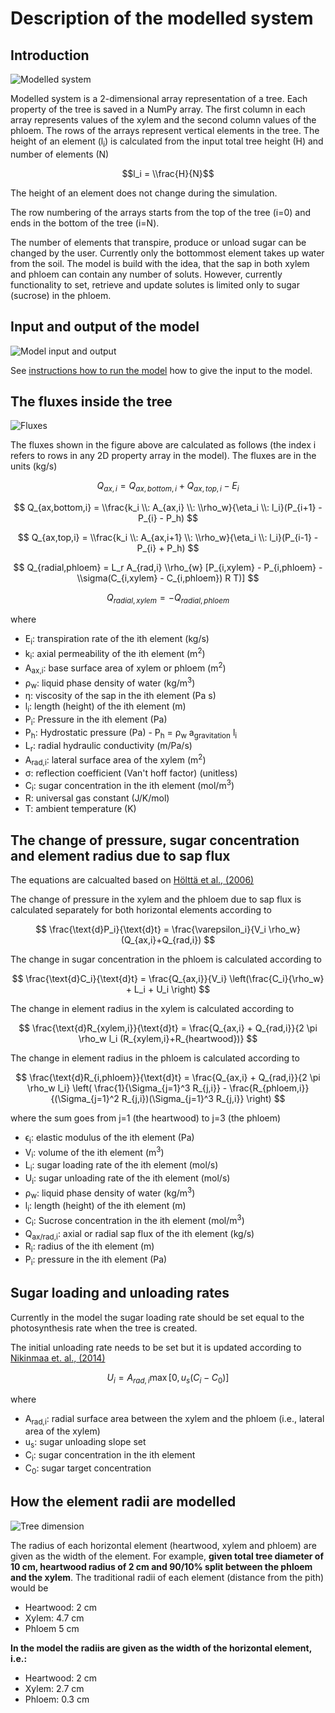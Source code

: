 Description of the modelled system
==================================

Introduction
------------

![Modelled system](../../source/_static/modelled_system.png "modelled system")


Modelled system is a 2-dimensional array representation of a tree. Each property of the tree is saved in a NumPy array. 
The first column in each array represents values of the xylem and the second column values of the phloem. 
The rows of the arrays represent vertical elements in the tree. The height of an element (l<sub>i</sub>) is calculated 
from the input total tree height (H) and number of elements (N)

$$l_i = \\frac{H}{N}$$

The height of an element does not change during the simulation.

The row numbering of the arrays starts from the top of the tree (i=0) and ends in the bottom of the tree (i=N).

The number of elements that transpire, produce or unload sugar can be changed by the user. Currently only the bottommost
element takes up water from the soil. The model is build with the idea, that the sap in both xylem and phloem can contain
any number of soluts. However, currently functionality to set, retrieve and update solutes is limited only to sugar (sucrose)
in the phloem.

Input and output of the model
-----------------------------
![Model input and output](../../source/_static/model_input_output.png "model input and output")

See [instructions how to run the model](instructions_to_run.md) how to give the input to the model.

The fluxes inside the tree
-------------------------------------------------------------------------------

![Fluxes](../../source/_static/fluxes.png "calculated fluxes in the model")

The fluxes shown in the figure above are calculated as follows (the index i refers to rows in any 2D property array in the model). The fluxes are in the units (kg/s)

$$ Q_{ax,i} = Q_{ax,bottom,i} + Q_{ax,top,i} - E_i$$

$$ Q_{ax,bottom,i} = \\frac{k_i \\: A_{ax,i} \\: \\rho_w}{\eta_i \\: l_i}(P_{i+1} - P_{i} - P_h) $$

$$ Q_{ax,top,i} = \\frac{k_i \\: A_{ax,i+1} \\: \\rho_w}{\eta_i \\: l_i}(P_{i-1} - P_{i} + P_h) $$

$$ Q_{radial,phloem} = L_r A_{rad,i} \\rho_{w} [P_{i,xylem} - P_{i,phloem} - \\sigma(C_{i,xylem} - C_{i,phloem}) R T)] $$

$$ Q_{radial,xylem} = -Q_{radial,phloem} $$

where

* E<sub>i</sub>: transpiration rate of the ith element (kg/s)
* k<sub>i</sub>: axial permeability of the ith element (m<sup>2</sup>)
* A<sub>ax,i</sub>: base surface area of xylem or phloem (m<sup>2</sup>)
* &rho;<sub>w</sub>: liquid phase density of water (kg/m<sup>3</sup>)
* &eta;: viscosity of the sap in the ith element (Pa s)
* l<sub>i</sub>: length (height) of the ith element (m)
* P<sub>i</sub>: Pressure in the ith element (Pa)
* P<sub>h</sub>: Hydrostatic pressure (Pa) - P<sub>h</sub> = &rho;<sub>w</sub> a<sub>gravitation</sub> l<sub>i</sub>
* L<sub>r</sub>: radial hydraulic conductivity (m/Pa/s)
* A<sub>rad,i</sub>: lateral surface area of the xylem (m<sup>2</sup>)
* &sigma;: reflection coefficient (Van't hoff factor) (unitless)
* C<sub>i</sub>: sugar concentration in the ith element (mol/m<sup>3</sup>)
* R: universal gas constant (J/K/mol)
* T: ambient temperature (K)

The change of pressure, sugar concentration and element radius due to sap flux
------------------------------------------------------------------------------
The equations are calcualted based on [Hölttä et al., (2006)](https://link.springer.com/article/10.1007/s00468-005-0014-6)

The change of pressure in the xylem and the phloem due to sap flux is calculated separately for both horizontal elements according to

$$ \frac{\text{d}P_i}{\text{d}t} = \frac{\varepsilon_i}{V_i \rho_w}(Q_{ax,i}+Q_{rad,i}) $$

The change in sugar concentration in the phloem is calculated according to

$$ \frac{\text{d}C_i}{\text{d}t} = \frac{Q_{ax,i}}{V_i} \left(\frac{C_i}{\rho_w} + L_i + U_i \right) $$

The change in element radius in the xylem is calculated according to

$$ \frac{\text{d}R_{xylem,i}}{\text{d}t} = \frac{Q_{ax,i} + Q_{rad,i}}{2 \pi \rho_w l_i (R_{xylem,i}+R_{heartwood})} $$

The change in element radius in the phloem is calculated according to

$$ \frac{\text{d}R_{i,phloem}}{\text{d}t} = \frac{Q_{ax,i} + Q_{rad,i}}{2 \pi \rho_w l_i} \left( \frac{1}{\Sigma_{j=1}^3 R_{j,i}} - \frac{R_{phloem,i}}{(\Sigma_{j=1}^2 R_{j,i})(\Sigma_{j=1}^3 R_{j,i}} \right) $$

where the sum goes from j=1 (the heartwood) to j=3 (the phloem)

* &varepsilon;<sub>i</sub>: elastic modulus of the ith element (Pa)
* V<sub>i</sub>: volume of the ith element (m<sup>3</sup>)
* L<sub>i</sub>: sugar loading rate of the ith element (mol/s)
* U<sub>i</sub>: sugar unloading rate of the ith element (mol/s)
* &rho;<sub>w</sub>: liquid phase density of water (kg/m<sup>3</sup>)
* l<sub>i</sub>: length (height) of the ith element (m)
* C<sub>i</sub>: Sucrose concentration in the ith element (mol/m<sup>3</sup>)
* Q<sub>ax/rad,i</sub>: axial or radial sap flux of the ith element (kg/s)
* R<sub>i</sub>: radius of the ith element (m)
* P<sub>i</sub>: pressure in the ith element (Pa)

Sugar loading and unloading rates
---------------------------------

Currently in the model the sugar loading rate should be set equal to the photosynthesis rate when the tree is created.

The initial unloading rate needs to be set but it is updated according to
[Nikinmaa et. al., (2014)](https://academic.oup.com/aob/article/114/4/653/2769025)

$$ U_i = A_{rad,i} \max{ [0, u_s (C_i - C_0)]}$$

where

* A<sub>rad,i</sub>: radial surface area between the xylem and the phloem (i.e., lateral area of the xylem)
* u<sub>s</sub>: sugar unloading slope set
* C<sub>i</sub>: sugar concentration in the ith element
* C<sub>0</sub>: sugar target concentration


How the element radii are modelled
-------------------------------------------------
![Tree dimension](../../source/_static/tree.png "definition of tree radii")

The radius of each horizontal element (heartwood, xylem and phloem) are given as the width of the element.
For example, **given total tree diameter of 10 cm, heartwood radius of 2 cm and 90/10% split between the phloem
and the xylem**. The traditional radii of each element (distance from the pith) would be
* Heartwood: 2 cm
* Xylem: 4.7 cm
* Phloem 5 cm

**In the model the radiis are given as the width of the horizontal element, i.e.:**
* Heartwood: 2 cm
* Xylem: 2.7 cm
* Phloem: 0.3 cm